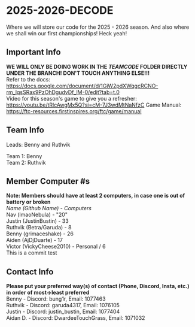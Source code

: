 # 2025-2026-DECODE <br>
Where we will store our code for the 2025 - 2026 season. And also where we shall win our first championships! Heck yeah! <br>

## Important Info <br>
**WE WILL ONLY BE DOING WORK IN THE *TEAMCODE* FOLDER DIRECTLY UNDER THE BRANCH! DON'T TOUCH ANYTHING ELSE!!!** <br>
Refer to the docs: https://docs.google.com/document/d/1GjW2pdXWqgcRCNO-rm_lqsSRax9PzOhDgudvDf_lM-0/edit?tab=t.0 <br>
Video for this season's game to give you a refresher: https://youtu.be/tRlcAwgMx5Q?si=cM-7J3wdMtNaNfzC
Game Manual: https://ftc-resources.firstinspires.org/ftc/game/manual

## Team Info <br>
Leads: Benny and Ruthvik 

Team 1: Benny <br>
Team 2: Ruthvik <br>

## Member Computer #s <br>
**Note: Members should have at least 2 computers, in case one is out of battery or broken** <br>
_Name (Github Name) - Computers_ <br>
Nav (lmaoNebula) - "20" <br>
Justin (JustinBustin) - 33 <br>
Ruthvik (Betra/Garuda) - 8 <br>
Benny (grimaceshake) - 26 <br>
Aiden (AjDjDuarte) - 17 <br>
Victor (VickyCheese2010) - Personal / 6 <br>
This is a commit test <br>

## Contact Info
**Please put your preferred way(s) of contact (Phone, Discord, Insta, etc.) in order of most->least preferred** <br>
Benny - Discord: bung1r, Email: 1077463 <br>
Ruthvik - Discord: garuda4317, Email: 1076105 <br>
Justin - Discord: justin_bustin, Email: 1077404 <br>
Aidan D. - Discord: DwardeeTouchGrass, Email: 1071032 <br>

